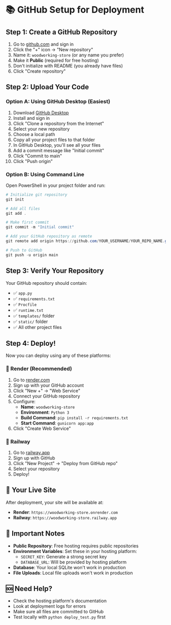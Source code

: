 # 📚 GitHub Setup for Deployment

## Step 1: Create a GitHub Repository

1. Go to [github.com](https://github.com) and sign in
2. Click the "+" icon → "New repository"
3. Name it: `woodworking-store` (or any name you prefer)
4. Make it **Public** (required for free hosting)
5. Don't initialize with README (you already have files)
6. Click "Create repository"

## Step 2: Upload Your Code

### Option A: Using GitHub Desktop (Easiest)
1. Download [GitHub Desktop](https://desktop.github.com/)
2. Install and sign in
3. Click "Clone a repository from the Internet"
4. Select your new repository
5. Choose a local path
6. Copy all your project files to that folder
7. In GitHub Desktop, you'll see all your files
8. Add a commit message like "Initial commit"
9. Click "Commit to main"
10. Click "Push origin"

### Option B: Using Command Line
Open PowerShell in your project folder and run:

```powershell
# Initialize git repository
git init

# Add all files
git add .

# Make first commit
git commit -m "Initial commit"

# Add your GitHub repository as remote
git remote add origin https://github.com/YOUR_USERNAME/YOUR_REPO_NAME.git

# Push to GitHub
git push -u origin main
```

## Step 3: Verify Your Repository

Your GitHub repository should contain:
- ✅ `app.py`
- ✅ `requirements.txt`
- ✅ `Procfile`
- ✅ `runtime.txt`
- ✅ `templates/` folder
- ✅ `static/` folder
- ✅ All other project files

## Step 4: Deploy!

Now you can deploy using any of these platforms:

### 🚀 Render (Recommended)
1. Go to [render.com](https://render.com)
2. Sign up with your GitHub account
3. Click "New +" → "Web Service"
4. Connect your GitHub repository
5. Configure:
   - **Name**: `woodworking-store`
   - **Environment**: `Python 3`
   - **Build Command**: `pip install -r requirements.txt`
   - **Start Command**: `gunicorn app:app`
6. Click "Create Web Service"

### 🚂 Railway
1. Go to [railway.app](https://railway.app)
2. Sign up with GitHub
3. Click "New Project" → "Deploy from GitHub repo"
4. Select your repository
5. Deploy!

## 🔗 Your Live Site

After deployment, your site will be available at:
- **Render**: `https://woodworking-store.onrender.com`
- **Railway**: `https://woodworking-store.railway.app`

## 📝 Important Notes

- **Public Repository**: Free hosting requires public repositories
- **Environment Variables**: Set these in your hosting platform:
  - `SECRET_KEY`: Generate a strong secret key
  - `DATABASE_URL`: Will be provided by hosting platform
- **Database**: Your local SQLite won't work in production
- **File Uploads**: Local file uploads won't work in production

## 🆘 Need Help?

- Check the hosting platform's documentation
- Look at deployment logs for errors
- Make sure all files are committed to GitHub
- Test locally with `python deploy_test.py` first 